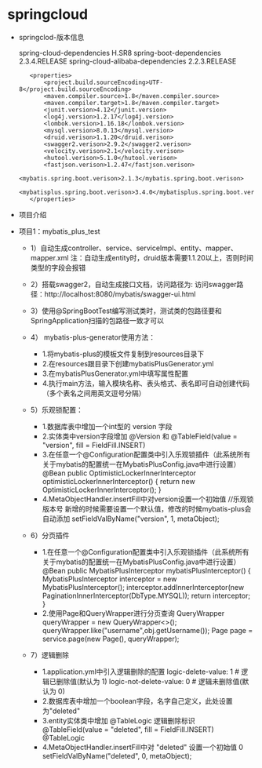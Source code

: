 # springcloud
* springclod-版本信息

     spring-cloud-dependencies H.SR8
     spring-boot-dependencies 2.3.4.RELEASE
     spring-cloud-alibaba-dependencies 2.2.3.RELEASE
     <!--统一管理jar包和版本-->
         <properties>
             <project.build.sourceEncoding>UTF-8</project.build.sourceEncoding>
             <maven.compiler.source>1.8</maven.compiler.source>
             <maven.compiler.target>1.8</maven.compiler.target>
             <junit.version>4.12</junit.version>
             <log4j.version>1.2.17</log4j.version>
             <lombok.version>1.16.18</lombok.version>
             <mysql.version>8.0.13</mysql.version>
             <druid.verison>1.1.20</druid.verison>
             <swagger2.verison>2.9.2</swagger2.verison>
             <velocity.verison>2.1</velocity.verison>
             <hutool.verison>5.1.0</hutool.verison>
             <fastjson.verison>1.2.47</fastjson.verison>
             <mybatis.spring.boot.verison>2.1.3</mybatis.spring.boot.verison>
             <mybatisplus.spring.boot.verison>3.4.0</mybatisplus.spring.boot.verison>
         </properties>
     
* 项目介绍

* 项目1：mybatis_plus_test

    * 1）自动生成controller、service、serviceImpl、entity、mapper、mapper.xml
注：自动生成entity时，druid版本需要1.1.20以上，否则时间类型的字段会报错

    * 2）搭载swagger2，自动生成接口文档，访问路径为: 访问swagger路径：http://localhost:8080/mybatis/swagger-ui.html

    * 3）使用@SpringBootTest编写测试类时，测试类的包路径要和SpringApplication扫描的包路径一致才可以
    
    * 4） mybatis-plus-generator使用方法：
         * 1.将mybatis-plus的模板文件复制到resources目录下
         * 2.在resources跟目录下创建mybatisPlusGenerator.yml
         * 3.在mybatisPlusGenerator.yml中填写属性配置
         * 4.执行main方法，输入模块名称、表头格式、表名即可自动创建代码（多个表名之间用英文逗号分隔）
    
    * 5）乐观锁配置：
        * 1.数据库表中增加一个int型的 version 字段
        * 2.实体类中version字段增加 @Version 和 @TableField(value = "version", fill = FieldFill.INSERT)
        * 3.在任意一个@Configuration配置类中引入乐观锁插件（此系统所有关于mybatis的配置统一在MybatisPlusConfig.java中进行设置）
            @Bean
            public OptimisticLockerInnerInterceptor optimisticLockerInnerInterceptor() {
                return new OptimisticLockerInnerInterceptor();
            }
        * 4.MetaObjectHandler.insertFill中对version设置一个初始值
            //乐观锁版本号  新增的时候需要设置一个默认值，修改的时候mybatis-plus会自动添加
            setFieldValByName("version", 1, metaObject);
            
    * 6）分页插件
        * 1.在任意一个@Configuration配置类中引入乐观锁插件（此系统所有关于mybatis的配置统一在MybatisPlusConfig.java中进行设置）
            @Bean
            public MybatisPlusInterceptor mybatisPlusInterceptor() {
                MybatisPlusInterceptor interceptor = new MybatisPlusInterceptor();
                interceptor.addInnerInterceptor(new PaginationInnerInterceptor(DbType.MYSQL));
                return interceptor;
            } 
        * 2.使用Page和QueryWrapper进行分页查询
            QueryWrapper<Test> queryWrapper = new QueryWrapper<>();
            queryWrapper.like("username",obj.getUsername());
            Page<Test> page = service.page(new Page<Test>(), queryWrapper); 
            
    * 7）逻辑删除
        * 1.application.yml中引入逻辑删除的配置
            logic-delete-value: 1 # 逻辑已删除值(默认为 1)
            logic-not-delete-value: 0 # 逻辑未删除值(默认为 0)
        * 2.数据库表中增加一个boolean字段，名字自己定义，此处设置为"deleted"
        * 3.entity实体类中增加 @TableLogic 逻辑删除标识
            @TableField(value = "deleted", fill = FieldFill.INSERT)
            @TableLogic
        * 4.MetaObjectHandler.insertFill中对 "deleted" 设置一个初始值 0
            setFieldValByName("deleted", 0, metaObject);
    